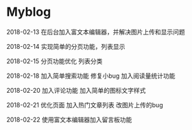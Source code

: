 # Myblog
2018-02-13
在后台加入富文本编辑器，并解决图片上传和显示问题

2018-02-14
实现简单的分页功能，列表显示

2018-02-15
分页功能优化
列表分类

2018-02-18
加入简单搜索功能
修复小bug
加入阅读量统计功能

2018-02-20
加入评论功能
加入简单的图标文字样式

2018-02-21
优化页面
加入热门文章列表
改图片上传的bug

2018-02-22
使用富文本编辑器加入留言板功能


